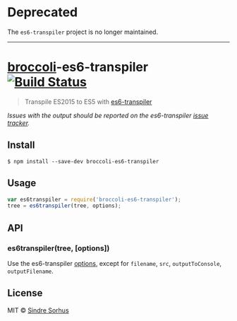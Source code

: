 # Deprecated

The `es6-transpiler` project is no longer maintained.

---

# [broccoli](https://github.com/joliss/broccoli)-es6-transpiler [![Build Status](https://travis-ci.org/sindresorhus/broccoli-es6-transpiler.svg?branch=master)](https://travis-ci.org/sindresorhus/broccoli-es6-transpiler)

> Transpile ES2015 to ES5 with [es6-transpiler](https://github.com/termi/es6-transpiler)

*Issues with the output should be reported on the es6-transpiler [issue tracker](https://github.com/termi/es6-transpiler/issues).*


## Install

```
$ npm install --save-dev broccoli-es6-transpiler
```


## Usage

```js
var es6transpiler = require('broccoli-es6-transpiler');
tree = es6transpiler(tree, options);
```


## API

### es6transpiler(tree, [options])

Use the es6-transpiler [options](https://github.com/termi/es6-transpiler#options), except for `filename`, `src`, `outputToConsole`, `outputFilename`.


## License

MIT © [Sindre Sorhus](http://sindresorhus.com)
